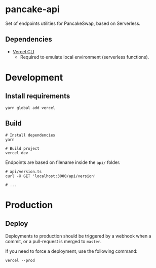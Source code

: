 # pancake-api

Set of endpoints utilities for PancakeSwap, based on Serverless.

## Dependencies

- [Vercel CLI](https://vercel.com/download)
    - Required to emulate local environment (serverless functions).

# Development

## Install requirements

```shell
yarn global add vercel
```

## Build

```shell
# Install dependencies
yarn

# Build project
vercel dev
```

Endpoints are based on filename inside the `api/` folder.

```shell
# api/version.ts
curl -X GET 'localhost:3000/api/version'

# ...
```

# Production

## Deploy

Deployments to production should be triggered by a webhook when a commit, or a pull-request is merged to `master`.

If you need to force a deployment, use the following command:

```shell
vercel --prod
```
